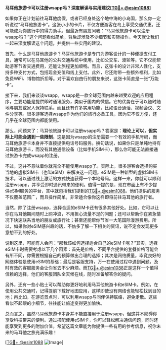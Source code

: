 **马耳他旅游卡可以注册wsapp吗？深度解读与实用建议[[TG💪+ @esim1088](https://t.me/s/esim1088)]**

如果你正在计划前往马耳他度假，或者已经身处这个地中海的小岛国，那么你一定听说过“马耳他旅游卡”。这张小小的卡片，不仅方便游客在岛上享受交通优惠，还可能成为你旅行中的得力助手。但最近有朋友问我：“马耳他旅游卡可以注册wsapp吗？”这个问题看似简单，背后却涉及不少细节和实际操作。今天就让我们一起来深度解读这个问题，并提供一些实用的建议。

首先，什么是马耳他旅游卡？马耳他旅游卡是专门为游客设计的一种便捷支付工具，通常可以在马耳他的公共交通系统中使用，比如公交车、渡轮等。它不仅能帮助游客节省交通费用，还能让旅程更加顺畅。而且，这张卡的设计非常人性化，支持多种支付方式，包括现金充值和线上支付。此外，它还附带一些额外福利，比如免费WiFi、博物馆折扣等。对于喜欢自由行的朋友来说，这张卡简直是一张“万能卡”。

接下来，我们来谈谈wsapp。wsapp是一款全球范围内越来越受欢迎的应用程序，主要功能是提供即时通讯服务，类似于国内的微信。它的优势在于可以随时随地与朋友或家人保持联系，而且还有许多实用功能，比如语音通话、视频会议、文件分享等。很多游客选择wsapp作为他们的旅行必备工具，因为它不仅方便，还几乎在全球范围内都能使用。

那么，问题来了：马耳他旅游卡可以注册wsapp吗？答案是：**理论上可以，但实际上可能会遇到一些限制**。这是因为wsapp的注册需要一个有效的手机号码，而马耳他旅游卡本身并不直接提供电话号码服务。换句话说，如果你只是单纯地持有马耳他旅游卡，而没有其他通信设备（比如手机SIM卡），那么你可能无法直接通过旅游卡完成wsapp的注册。

不过，这并不意味着你就完全不能使用wsapp了。实际上，很多游客会选择购买当地的虚拟SIM卡（也叫eSIM）来解决这一问题。eSIM是一种新型的虚拟SIM卡技术，可以通过线上激活的方式快速获得一个本地号码。这样一来，你就可以顺利注册wsapp，并享受即时通讯带来的便利。值得一提的是，现在市面上有不少提供eSIM服务的平台，其中就包括我们提到的[TG💪+ @esim1088](https://t.me/s/esim1088)。他们提供的服务不仅覆盖范围广，而且操作简单，非常适合像你这样即将前往马耳他的旅行者。

当然，除了注册wsapp，选择合适的eSIM卡还有很多其他好处。比如，它可以让你在马耳他期间随时上网冲浪，不用担心流量不足的问题；还可以帮助你在紧急情况下快速联系当地的朋友或旅行社；甚至还能帮你节省一大笔国际漫游费用。所以，如果你对eSIM感兴趣的话，不妨多了解一下相关的资讯，说不定会发现更多意想不到的好处。

说到这里，可能有人会问：“那我该如何选择适合自己的eSIM卡呢？”其实，选择eSIM卡时需要考虑以下几个因素：首先是价格，不同平台提供的套餐价格可能会有所不同，你需要根据自己的预算做出合理的选择；其次是网络质量，毕竟良好的网络体验是使用eSIM的基础；最后是客服支持，万一在使用过程中遇到问题，及时有效的客服服务会让你省去不少麻烦。而[TG💪+ @esim1088](https://t.me/s/esim1088)正是这样一个值得信赖的选择，他们的客服团队全天候在线，随时准备解答你的疑问。

另外，还有一些小贴士可以帮助你更好地利用马耳他旅游卡和eSIM卡。例如，在使用公共交通时，记得提前下载好地图应用，这样即使没有网络也能轻松找到目的地；再比如，在游览景点时，可以利用wsapp与同伴保持联络，避免走散。这些看似不起眼的小细节，往往能让旅途变得更加愉快。

总而言之，虽然马耳他旅游卡本身并不能直接用于注册wsapp，但这并不妨碍你享受科技带来的便利。通过搭配使用eSIM卡，你可以轻松解决通信问题，同时还能享受到更多的附加价值。希望这篇文章能为你提供一些有用的参考信息，祝你未来的马耳他之旅充满乐趣！

[[TG💪+ @esim1088](https://t.me/s/esim1088) ![Image](https://i.postimg.cc/4NQfJmqS/Snipaste-2025-05-13-00-14-12.png)]